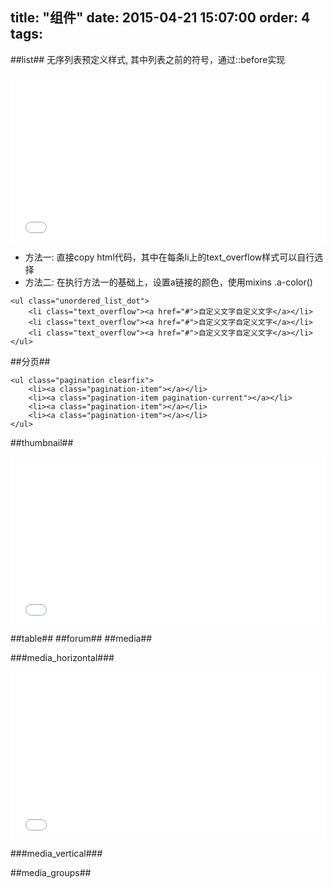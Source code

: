 title: "组件"
date: 2015-04-21 15:07:00
order: 4 
tags:
---
##list##
无序列表预定义样式, 其中列表之前的符号，通过::before实现
<iframe height='268' scrolling='no' src='//codepen.io/yuanzhen/embed/OPeVwN/?height=268&theme-id=13754' frameborder='no' allowtransparency='true' allowfullscreen='true' style='width: 100%;'>See the Pen <a href='http://codepen.io/yuanzhen/pen/OPeVwN/'>OPeVwN</a> by yuanzhen (<a href='http://codepen.io/yuanzhen'>@yuanzhen</a>) on <a href='http://codepen.io'>CodePen</a>.
</iframe>

*   方法一: 直接copy html代码，其中在每条li上的text_overflow样式可以自行选择
*   方法二: 在执行方法一的基础上，设置a链接的颜色，使用mixins .a-color()


```
<ul class="unordered_list_dot">
    <li class="text_overflow"><a href="#">自定义文字自定义文字</a></li>
    <li class="text_overflow"><a href="#">自定义文字自定义文字</a></li>
    <li class="text_overflow"><a href="#">自定义文字自定义文字</a></li>
</ul>
```
##分页##
```
<ul class="pagination clearfix">
    <li><a class="pagination-item"></a></li>
    <li><a class="pagination-item pagination-current"></a></li>
    <li><a class="pagination-item"></a></li>
    <li><a class="pagination-item"></a></li>
</ul>
```
##thumbnail##
<iframe height='268' scrolling='no' src='//codepen.io/yuanzhen/embed/jEpQgQ/?height=268&theme-id=13754' frameborder='no' allowtransparency='true' allowfullscreen='true' style='width: 100%;'>See the Pen <a href='http://codepen.io/yuanzhen/pen/jEpQgQ/'>tbumbnail</a> by yuanzhen (<a href='http://codepen.io/yuanzhen'>@yuanzhen</a>) on <a href='http://codepen.io'>CodePen</a>.
</iframe>

##table##
##forum##
##media##

###media_horizontal###
<iframe height='268' scrolling='no' src='//codepen.io/yuanzhen/embed/zGGOwY/?height=268&theme-id=13754' frameborder='no' allowtransparency='true' allowfullscreen='true' style='width: 100%;'>See the Pen <a href='http://codepen.io/yuanzhen/pen/zGGOwY/'>zGGOwY</a> by yuanzhen (<a href='http://codepen.io/yuanzhen'>@yuanzhen</a>) on <a href='http://codepen.io'>CodePen</a>.
</iframe>

###media_vertical###

##media_groups##

